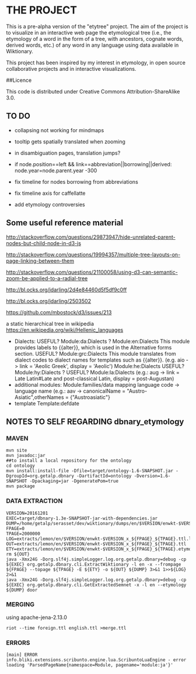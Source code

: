 # THE PROJECT

This is a pre-alpha version of the "etytree" project. The aim of the project is to visualize in an interactive web page the etymological tree (i.e., the etymology of a word in the form of a tree, with ancestors, cognate words, derived words, etc.) of any word in any language using data available in Wiktionary. 

This project has been inspired by my interest in etymology, in  open source collaborative projects and in interactive visualizations.

##Licence

This code is distributed under Creative Commons Attribution-ShareAlike 3.0.

## TO DO

* collapsing not working for mindmaps

* tooltip gets spatially translated when zooming

* in disambiguation pages, translation jumps?

* if node.position==left && link==abbreviation||borrowing||derived: node.year=node.parent.year -300

* fix timeline for nodes borrowing from abbreviations

* fix timeline axis for caffellatte

* add etymology controversies

## Some useful reference material

http://stackoverflow.com/questions/29873947/hide-unrelated-parent-nodes-but-child-node-in-d3-js

http://stackoverflow.com/questions/19994357/multiple-tree-layouts-on-page-linking-between-them

http://stackoverflow.com/questions/21100058/using-d3-can-semantic-zoom-be-applied-to-a-radial-tree

http://bl.ocks.org/jdarling/2d4e84460d5f5df9c0ff

http://bl.ocks.org/jdarling/2503502

https://github.com/mbostock/d3/issues/213

a static hierarchical tree in wikipedia https://en.wikipedia.org/wiki/Hellenic_languages

* Dialects:
USEFUL? Module:da:Dialects ?
Module:en:Dialects This module provides labels to {{alter}}, which is used in the Alternative forms section.
USEFUL? Module:grc:Dialects This module translates from dialect codes to dialect names for templates such as {{alter}}. (e.g. aio -> link = 'Aeolic Greek', display = 'Aeolic')
Module:he:Dialects
USEFUL? Module:hy:Dialects ?
USEFUL? Module:la:Dialects (e.g.: aug -> link = Late Latin#Late and post-classical Latin, display = post-Augustan)
* additional modules: 
Module:families/data mapping language code -> language name  (e.g.: aav -> canonicalName = "Austro-Asiatic",otherNames = {"Austroasiatic"}
* template Template:defdate

## NOTES TO SELF REGARDING dbnary_etymology
### MAVEN
    mvn site
    mvn javadoc:jar
    ##to install a local repository for the ontology                                                                                                        
    cd ontology                                                                                            
    mvn install:install-file -Dfile=target/ontology-1.6-SNAPSHOT.jar -DgroupId=org.getalp.dbnary -DartifactId=ontology -Dversion=1.6-SNAPSHOT -Dpackaging=jar -DgeneratePom=true                                                                                                                                  
    mvn package
### DATA EXTRACTION
    VERSION=20161201
    EXEC=target/dbnary-1.3e-SNAPSHOT-jar-with-dependencies.jar
    DUMP=/home/getalp/serasset/dev/wiktionary/dumps/en/$VERSION/enwkt-$VERSION.xml
    FPAGE=0
    TPAGE=2000000
    LOG=extracts/lemon/en/$VERSION/enwkt-$VERSION_x_${FPAGE}_${TPAGE}.ttl.log
    OUT=extracts/lemon/en/$VERSION/enwkt-$VERSION_x_${FPAGE}_${TPAGE}.ttl
    ETY=extracts/lemon/en/$VERSION/enwkt-$VERSION_x_${FPAGE}_${TPAGE}.etymology.ttl 
    rm ${OUT}
    java -Xmx24G -Dorg.slf4j.simpleLogger.log.org.getalp.dbnary=debug -cp ${EXEC} org.getalp.dbnary.cli.ExtractWiktionary -l en -x --frompage ${FPAGE} --topage ${TPAGE} -E ${ETY} -o ${OUT} ${DUMP} 3>&1 1>>${LOG} 2>&1
    java -Xmx24G -Dorg.slf4j.simpleLogger.log.org.getalp.dbnary=debug -cp ${EXEC} org.getalp.dbnary.cli.GetExtractedSemnet -x -l en --etymology ${DUMP} door
### MERGING
using apache-jena-2.13.0  
    
    riot --time foreign.ttl english.ttl >merge.ttl
### ERRORS
    [main] ERROR info.bliki.extensions.scribunto.engine.lua.ScribuntoLuaEngine - error loading 'ParsedPageName{namespace=Module, pagename='module:ja'}'  
